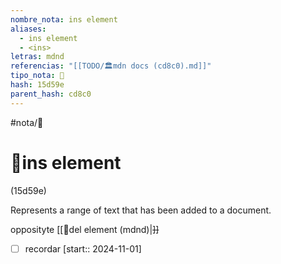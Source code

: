 ```yaml
---
nombre_nota: ins element
aliases:
  - ins element
  - <ins>
letras: mdnd
referencias: "[[TODO/🏛️mdn docs (cd8c0).md]]"
tipo_nota: 📑
hash: 15d59e
parent_hash: cd8c0
---
```


#nota/📑

# 📑ins element
<div class="hash">(15d59e)</div>



Represents a range of text that has been added to a document.


opposityte [[📑del element (mdnd)|<del>]]
- [ ] recordar  [start:: 2024-11-01]
